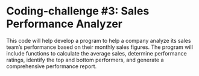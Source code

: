 # Coding-challenge #3: Sales Performance Analyzer

This code will help develop a program to help a company analyze its sales team’s performance based on their monthly sales figures. 
The program will include functions to calculate the average sales, determine performance ratings, identify the top and bottom performers, and generate a comprehensive performance report.
